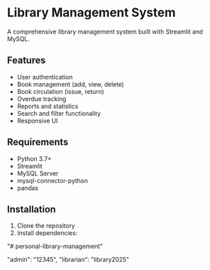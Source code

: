 # Library Management System

A comprehensive library management system built with Streamlit and MySQL.

## Features

- User authentication
- Book management (add, view, delete)
- Book circulation (issue, return)
- Overdue tracking
- Reports and statistics
- Search and filter functionality
- Responsive UI

## Requirements

- Python 3.7+
- Streamlit
- MySQL Server
- mysql-connector-python
- pandas

## Installation

1. Clone the repository
2. Install dependencies:

"# personal-library-management" 


"admin": "12345",
"librarian": "library2025"
    
